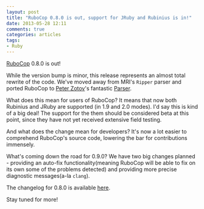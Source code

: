 ```yaml
---
layout: post
title: "RuboCop 0.8.0 is out, support for JRuby and Rubinius is in!"
date: 2013-05-28 12:11
comments: true
categories: articles
tags:
- Ruby
---
```


[RuboCop](http://github.com/bbatsov/rubocop) 0.8.0 is out!

While the version bump is minor, this release represents an almost
total rewrite of the code. We've moved away from MRI's `Ripper` parser
and ported RuboCop to [Peter Zotov](https://github.com/whitequark)'s
fantastic [Parser](https://github.com/whitequark/parser).

What does this mean for users of RuboCop? It means that now both
Rubinius and JRuby are supported (in 1.9 and 2.0 modes). I'd say this
is kind of a big deal! The support for the them should be considered
beta at this point, since they have not yet received extensive field
testing.

And what does the change mean for developers? It's now a lot easier to
comprehend RuboCop's source code, lowering the bar for contributions
immensely.

What's coming down the road for 0.9.0? We have two big changes
planned - providing an auto-fix functionality(meaning RuboCop will be
able to fix on its own some of the problems detected) and providing
more precise diagnostic messages(a-la `clang`).

The changelog for 0.8.0 is available [here](https://github.com/bbatsov/rubocop/blob/master/CHANGELOG.md).

Stay tuned for more!
